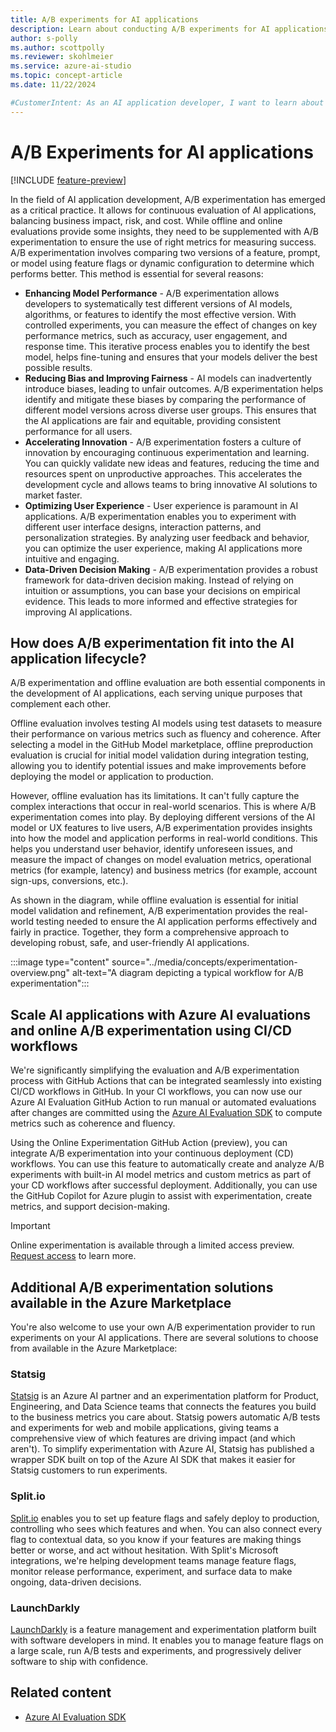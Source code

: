 ```yaml
---
title: A/B experiments for AI applications
description: Learn about conducting A/B experiments for AI applications.
author: s-polly
ms.author: scottpolly
ms.reviewer: skohlmeier
ms.service: azure-ai-studio
ms.topic: concept-article 
ms.date: 11/22/2024

#CustomerIntent: As an AI application developer, I want to learn about A/B experiments so that I can evaluate and improve my applications.
---
```


# A/B Experiments for AI applications

[!INCLUDE [feature-preview](../includes/feature-preview.md)]

In the  field of AI application development, A/B experimentation has emerged as a critical practice. It allows for continuous evaluation of AI applications, balancing business impact, risk, and cost. While offline and online evaluations provide some insights, they need to be supplemented with A/B experimentation to ensure the use of right metrics for measuring success.  A/B experimentation involves comparing two versions of a feature, prompt, or model using feature flags or dynamic configuration to determine which performs better. This method is essential for several reasons:

- **Enhancing Model Performance** - A/B experimentation allows developers to systematically test different versions of AI models, algorithms, or features to identify the most effective version. With controlled experiments, you can measure the effect of changes on key performance metrics, such as accuracy, user engagement, and response time. This iterative process enables you to identify the best model, helps fine-tuning and ensures that your models deliver the best possible results.
- **Reducing Bias and Improving Fairness** - AI models can inadvertently introduce biases, leading to unfair outcomes. A/B experimentation helps identify and mitigate these biases by comparing the performance of different model versions across diverse user groups. This ensures that the AI applications are fair and equitable, providing consistent performance for all users.
- **Accelerating Innovation** - A/B experimentation fosters a culture of innovation by encouraging continuous experimentation and learning. You can quickly validate new ideas and features, reducing the time and resources spent on unproductive approaches. This accelerates the development cycle and allows teams to bring innovative AI solutions to market faster.
- **Optimizing User Experience** - User experience is paramount in AI applications. A/B experimentation enables you to experiment with different user interface designs, interaction patterns, and personalization strategies. By analyzing user feedback and behavior, you can optimize the user experience, making AI applications more intuitive and engaging.
- **Data-Driven Decision Making** - A/B experimentation provides a robust framework for data-driven decision making. Instead of relying on intuition or assumptions, you can base your decisions on empirical evidence. This leads to more informed and effective strategies for improving AI applications.


## How does A/B experimentation fit into the AI application lifecycle?


A/B experimentation and offline evaluation are both essential components in the development of AI applications, each serving unique purposes that complement each other.

Offline evaluation involves testing AI models using test datasets to measure their performance on various metrics such as fluency and coherence. After selecting a model in the GitHub Model marketplace, offline preproduction evaluation is crucial for initial model validation during integration testing, allowing you to identify potential issues and make improvements before deploying the model or application to production.

However, offline evaluation has its limitations. It can't fully capture the complex interactions that occur in real-world scenarios. This is where A/B experimentation comes into play. By deploying different versions of the AI model or UX features to live users, A/B experimentation provides insights into how the model and application performs in real-world conditions. This helps you understand user behavior, identify unforeseen issues, and measure the impact of changes on model evaluation metrics, operational metrics (for example, latency) and business metrics (for example, account sign-ups, conversions, etc.).

As shown in the diagram, while offline evaluation is essential for initial model validation and refinement, A/B experimentation provides the real-world testing needed to ensure the AI application performs effectively and fairly in practice. Together, they form a comprehensive approach to developing robust, safe, and user-friendly AI applications.

:::image type="content" source="../media/concepts/experimentation-overview.png" alt-text="A diagram depicting a typical workflow for A/B experimentation":::

## Scale AI applications with Azure AI evaluations and online A/B experimentation using CI/CD workflows 

We're significantly simplifying the evaluation and A/B experimentation process with GitHub Actions that can be integrated seamlessly into existing CI/CD workflows in GitHub. In your CI workflows, you can now use our Azure AI Evaluation GitHub Action to run manual or automated evaluations after changes are committed using the [Azure AI Evaluation SDK](../how-to/develop/evaluate-sdk.md) to compute metrics such as coherence and fluency. 

 Using the Online Experimentation GitHub Action (preview), you can integrate A/B experimentation into your continuous deployment (CD) workflows. You can use this feature to automatically create and analyze A/B experiments with built-in AI model metrics and custom metrics as part of your CD workflows after successful deployment. Additionally, you can use the GitHub Copilot for Azure plugin to assist with experimentation, create metrics, and support decision-making. 


> [!IMPORTANT]
> Online experimentation is available through a limited access preview. [Request access](https://forms.office.com/pages/responsepage.aspx?id=v4j5cvGGr0GRqy180BHbR7uGybsCdrhBm9mIL2qQ6XNUNE9OREpVOTBIWFpKQ0dGOTRZWTNaWUZXSS4u&route=shorturl) to learn more.

## Additional A/B experimentation solutions available in the Azure Marketplace


You're also welcome to use your own A/B experimentation provider to run experiments on your AI applications. There are several solutions to choose from available in the Azure Marketplace:

### Statsig

[Statsig](https://azuremarketplace.microsoft.com/en-us/marketplace/apps/statsiginc1610354169520.statsig?tab=Overview) is an Azure AI partner and an experimentation platform for Product, Engineering, and Data Science teams that connects the features you build to the business metrics you care about. Statsig powers automatic A/B tests and experiments for web and mobile applications, giving teams a comprehensive view of which features are driving impact (and which aren't). To simplify experimentation with Azure AI, Statsig has published a wrapper SDK built on top of the Azure AI SDK that makes it easier for Statsig customers to run experiments.

### Split.io
[Split.io](https://azuremarketplace.microsoft.com/en-us/marketplace/apps/splitio1614896174525.split_azure?tab=Overview) enables you to set up feature flags and safely deploy to production, controlling who sees which features and when. You can also connect every flag to contextual data, so you know if your features are making things better or worse, and act without hesitation. With Split's Microsoft integrations, we're helping development teams manage feature flags, monitor release performance, experiment, and surface data to make ongoing, data-driven decisions.

### LaunchDarkly
[LaunchDarkly](https://azuremarketplace.microsoft.com/en-us/marketplace/apps/aad.launchdarkly?tab=Overview) is a feature management and experimentation platform built with software developers in mind. It enables you to manage feature flags on a large scale, run A/B tests and experiments, and progressively deliver software to ship with confidence.



## Related content


- [Azure AI Evaluation SDK](../how-to/develop/evaluate-sdk.md)
